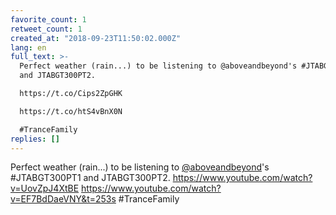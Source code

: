 ```yaml
---
favorite_count: 1
retweet_count: 1
created_at: "2018-09-23T11:50:02.000Z"
lang: en
full_text: >-
  Perfect weather (rain...) to be listening to @aboveandbeyond's #JTABGT300PT1
  and JTABGT300PT2.

  https://t.co/Cips2ZpGHK

  https://t.co/htS4vBnX0N

  #TranceFamily
replies: []
---
```


Perfect weather (rain...) to be listening to
[@aboveandbeyond](https://twitter.com/aboveandbeyond)'s #JTABGT300PT1 and
JTABGT300PT2. <https://www.youtube.com/watch?v=UovZpJ4XtBE>
<https://www.youtube.com/watch?v=EF7BdDaeVNY&t=253s> #TranceFamily
